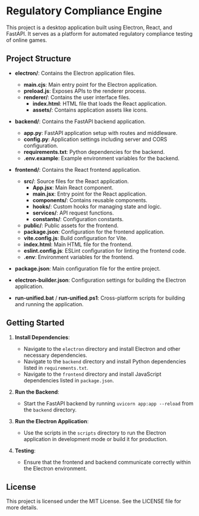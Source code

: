 # Regulatory Compliance Engine

This project is a desktop application built using Electron, React, and FastAPI. It serves as a platform for automated regulatory compliance testing of online games.

## Project Structure

- **electron/**: Contains the Electron application files.
  - **main.cjs**: Main entry point for the Electron application.
  - **preload.js**: Exposes APIs to the renderer process.
  - **renderer/**: Contains the user interface files.
    - **index.html**: HTML file that loads the React application.
    - **assets/**: Contains application assets like icons.
  
- **backend/**: Contains the FastAPI backend application.
  - **app.py**: FastAPI application setup with routes and middleware.
  - **config.py**: Application settings including server and CORS configuration.
  - **requirements.txt**: Python dependencies for the backend.
  - **.env.example**: Example environment variables for the backend.

- **frontend/**: Contains the React frontend application.
  - **src/**: Source files for the React application.
    - **App.jsx**: Main React component.
    - **main.jsx**: Entry point for the React application.
    - **components/**: Contains reusable components.
    - **hooks/**: Custom hooks for managing state and logic.
    - **services/**: API request functions.
    - **constants/**: Configuration constants.
  - **public/**: Public assets for the frontend.
  - **package.json**: Configuration for the frontend application.
  - **vite.config.js**: Build configuration for Vite.
  - **index.html**: Main HTML file for the frontend.
  - **eslint.config.js**: ESLint configuration for linting the frontend code.
  - **.env**: Environment variables for the frontend.

- **package.json**: Main configuration file for the entire project.
- **electron-builder.json**: Configuration settings for building the Electron application.
- **run-unified.bat** / **run-unified.ps1**: Cross-platform scripts for building and running the application.

## Getting Started

1. **Install Dependencies**:
   - Navigate to the `electron` directory and install Electron and other necessary dependencies.
   - Navigate to the `backend` directory and install Python dependencies listed in `requirements.txt`.
   - Navigate to the `frontend` directory and install JavaScript dependencies listed in `package.json`.

2. **Run the Backend**:
   - Start the FastAPI backend by running `uvicorn app:app --reload` from the `backend` directory.

3. **Run the Electron Application**:
   - Use the scripts in the `scripts` directory to run the Electron application in development mode or build it for production.

4. **Testing**:
   - Ensure that the frontend and backend communicate correctly within the Electron environment.

## License

This project is licensed under the MIT License. See the LICENSE file for more details.